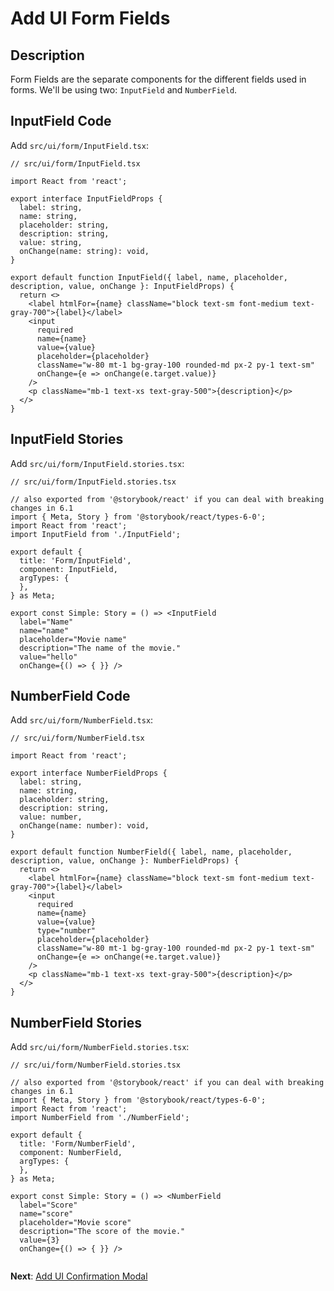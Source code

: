 # Add UI Form Fields


## Description

Form Fields are the separate components for the different fields used in forms. We'll be using two: `InputField` and `NumberField`.

## InputField Code

Add `src/ui/form/InputField.tsx`:

```tsx
// src/ui/form/InputField.tsx

import React from 'react';

export interface InputFieldProps {
  label: string,
  name: string,
  placeholder: string,
  description: string,
  value: string,
  onChange(name: string): void,
}

export default function InputField({ label, name, placeholder, description, value, onChange }: InputFieldProps) {
  return <>
    <label htmlFor={name} className="block text-sm font-medium text-gray-700">{label}</label>
    <input
      required
      name={name}
      value={value}
      placeholder={placeholder}
      className="w-80 mt-1 bg-gray-100 rounded-md px-2 py-1 text-sm"
      onChange={e => onChange(e.target.value)}
    />
    <p className="mb-1 text-xs text-gray-500">{description}</p>
  </>
}

```

## InputField Stories

Add `src/ui/form/InputField.stories.tsx`:

```tsx
// src/ui/form/InputField.stories.tsx

// also exported from '@storybook/react' if you can deal with breaking changes in 6.1
import { Meta, Story } from '@storybook/react/types-6-0';
import React from 'react';
import InputField from './InputField';

export default {
  title: 'Form/InputField',
  component: InputField,
  argTypes: {
  },
} as Meta;

export const Simple: Story = () => <InputField
  label="Name"
  name="name"
  placeholder="Movie name"
  description="The name of the movie."
  value="hello"
  onChange={() => { }} />

```

## NumberField Code

Add `src/ui/form/NumberField.tsx`:

```tsx
// src/ui/form/NumberField.tsx

import React from 'react';

export interface NumberFieldProps {
  label: string,
  name: string,
  placeholder: string,
  description: string,
  value: number,
  onChange(name: number): void,
}

export default function NumberField({ label, name, placeholder, description, value, onChange }: NumberFieldProps) {
  return <>
    <label htmlFor={name} className="block text-sm font-medium text-gray-700">{label}</label>
    <input
      required
      name={name}
      value={value}
      type="number"
      placeholder={placeholder}
      className="w-80 mt-1 bg-gray-100 rounded-md px-2 py-1 text-sm"
      onChange={e => onChange(+e.target.value)}
    />
    <p className="mb-1 text-xs text-gray-500">{description}</p>
  </>
}

```

## NumberField Stories

Add `src/ui/form/NumberField.stories.tsx`:

```tsx
// src/ui/form/NumberField.stories.tsx

// also exported from '@storybook/react' if you can deal with breaking changes in 6.1
import { Meta, Story } from '@storybook/react/types-6-0';
import React from 'react';
import NumberField from './NumberField';

export default {
  title: 'Form/NumberField',
  component: NumberField,
  argTypes: {
  },
} as Meta;

export const Simple: Story = () => <NumberField
  label="Score"
  name="score"
  placeholder="Movie score"
  description="The score of the movie."
  value={3}
  onChange={() => { }} />
  
```

**Next**: [Add UI Confirmation Modal](8.add-ui-confirmation-modal.md)
